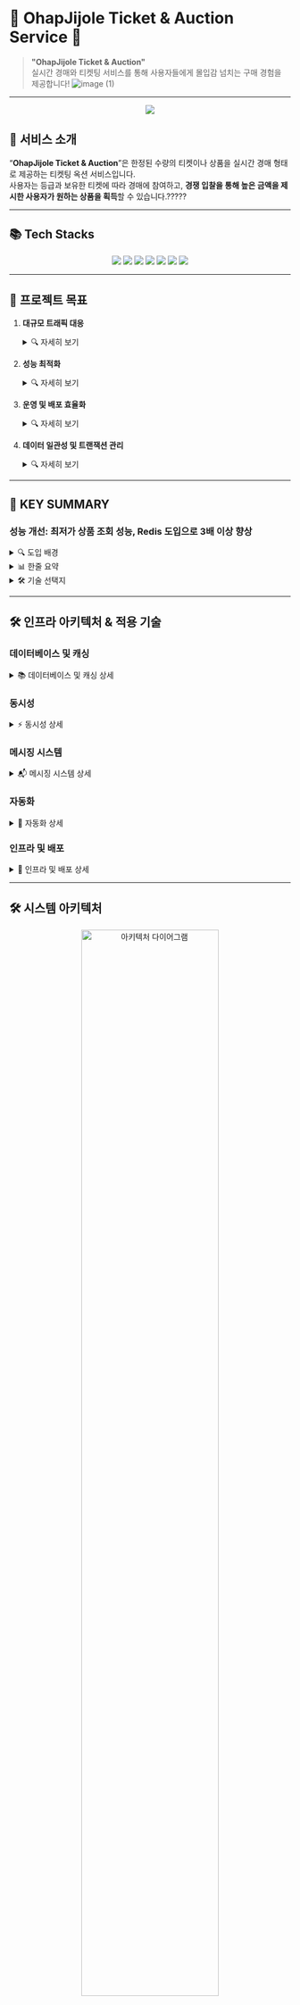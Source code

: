 # 🎉 **OhapJijole Ticket & Auction Service** 🎉

> **"OhapJijole Ticket & Auction"**  
> 실시간 경매와 티켓팅 서비스를 통해 사용자들에게 몰입감 넘치는 구매 경험을 제공합니다!
> ![image (1)](https://github.com/user-attachments/assets/fec142e2-6876-42c4-8e48-ff6440be1a24)


---

<div align="center">
  <img src="https://img.shields.io/badge/PROJECT-OhapJijole-blue?style=for-the-badge&logo=appveyor"/>
</div>

## 🏁 **서비스 소개**
“**OhapJijole Ticket & Auction**”은 한정된 수량의 티켓이나 상품을 실시간 경매 형태로 제공하는 티켓팅 옥션 서비스입니다.  
사용자는 등급과 보유한 티켓에 따라 경매에 참여하고, **경쟁 입찰을 통해 높은 금액을 제시한 사용자가 원하는 상품을 획득**할 수 있습니다.?????



---

## 📚 **Tech Stacks**
<p align="center">
  <img src="https://img.shields.io/badge/Java-007396?style=flat-square&logo=java&logoColor=white">
  <img src="https://img.shields.io/badge/SpringBoot-6DB33F?style=flat-square&logo=springboot&logoColor=white">
  <img src="https://img.shields.io/badge/AWS-Lambda-FF9900?style=flat-square&logo=awslambda&logoColor=white">
  <img src="https://img.shields.io/badge/MySQL-4479A1?style=flat-square&logo=mysql&logoColor=white">
  <img src="https://img.shields.io/badge/Redis-C925D1?style=flat-square&logo=redis&logoColor=white">
  <img src="https://img.shields.io/badge/GitHubActions-2088FF?style=flat-square&logo=githubactions&logoColor=white">
  <img src="https://img.shields.io/badge/Docker-2496ED?style=flat-square&logo=docker&logoColor=white">
</p>

---

## 🎯 **프로젝트 목표**

1. **대규모 트래픽 대응**
    <details>
    <summary>🔍 자세히 보기</summary>
    
    - **SQS, RDS-Proxy 활용**: 비동기 처리를 통해 API 요청을 **49req/sec 이하**로 안정성을 확보합니다.
    - **동시성 처리**: SQS의 배치 크기와 Lambda의 처리량을 활용하여 **100단위의 동시성**을 처리합니다.
    
    </details>

2. **성능 최적화**
    <details>
    <summary>🔍 자세히 보기</summary>
    
    - **Redis 캐싱**: 경매 상품 정보와 실시간 입찰 현황을 Redis에 캐싱하여 데이터베이스 부하를 줄이고 **속도를 28% 향상**시킵니다.
    - **RDS Proxy 사용**: CPU를 효율적으로 관리하여 데이터베이스 성능을 최적화합니다.
    
    </details>

3. **운영 및 배포 효율화**
    <details>
    <summary>🔍 자세히 보기</summary>
    
    - **CI/CD 파이프라인 구축**: Docker와 GitHub Actions를 이용하여 **배포 자동화**를 구현합니다.
    - **ECS Fargate 활용**: 컨테이너 기반의 확장 가능한 서비스를 **배포**합니다.
    - **ALB Health Check**: 비정상적인 인스턴스를 자동으로 제외시켜 **안정적인 운영**을 보장합니다.
    
    </details>

4. **데이터 일관성 및 트랜잭션 관리**
    <details>
    <summary>🔍 자세히 보기</summary>
    
    - **FIFO 패턴 관리**: SQS를 이용하여 티켓 구매 인원의 메모리 순서를 **FIFO(선입선출)** 패턴으로 관리합니다.
    - **중복 메시지 제거**: SQS FIFO의 중복 ID 그룹과 메시지 그룹 ID를 통해 **중복 메시지**를 제거합니다.
    - **Redisson 활용**: 입찰 데이터의 **일관성을 보장**하기 위해 Redisson을 사용합니다.
    
    </details>
---
## 🔑 **KEY SUMMARY**

### **성능 개선: 최저가 상품 조회 성능, Redis 도입으로 3배 이상 향상**
<details>
  <summary>🔍 도입 배경</summary>
  
  - **문제점**:  
    SQS의 메시지를 Lambda 함수에서 처리할 때 RDS에 과도한 부하 발생
  
  - **필요성**:  
    RDS 부하 감소, 안정성 향상, 연결 개수 관리 기능 필요
</details>

<details>
  <summary>📊 한줄 요약</summary>
  
  | <span style="color:#4CAF50">**항목**</span> | <span style="color:#FF5722">**도입 전**</span> | <span style="color:#2196F3">**도입 후**</span> | <span style="color:#9C27B0">**효과**</span> |
  | --- | --- | --- | --- |
  | **Connection 수** | 10 | 2 | 5배 효율 증가 |
  | **Throughput** | 65 | 50 | 시스템 안정성 및 장기적 확장성 향상 |
</details>

<details>
  <summary>🛠️ 기술 선택지</summary>
  
  | **기술** | **장점** |
  | --- | --- |
  | **RDS-Proxy** | - Connection 및 처리량 관리<br>- RDS 부하 감소 |
  | **Redis 캐싱** | - 읽기 작업 성능 극대화<br>- RDS 부하 추가 감소 |
  
  **결론**:  
  RDS-Proxy 도입을 선택하여 연결 관리 및 응답 처리 속도를 크게 개선하고, 처리량 조절을 통해 안정성을 확보하였습니다.
</details>

---

## 🛠️ **인프라 아키텍처 & 적용 기술**

### **데이터베이스 및 캐싱**

<details>
  <summary>📚 데이터베이스 및 캐싱 상세</summary>
  
  1. **Redis**  
     - **적용 위치**: 캐시 서버  
     - **사용 이유**: 실시간 상품 조회 성능 향상.
  
  2. **RDS-Proxy**  
     - **적용 위치**: Lambda와 RDS 연결 사이  
     - **사용 이유**: SQS에 메시지를 Lambda 함수에서 처리 시 RDS의 기능 최적화를 위해 필요  
     - **구체적 역할**: 대규모 트래픽 처리 시 연결 개수와 CPU, 처리량 효율 및 안정성 향상
</details>

### **동시성**

<details>
  <summary>⚡ 동시성 상세</summary>
  
  1. **Redisson**  
     - **적용 위치**: 캐시 서버 및 분산락  
     - **사용 이유**:  
       - **분산락(Redisson RLock)**: 입찰 시 데이터 정합성 보장, 공유 자원 보호  
       - **TTL 설정**: 타임세일 종료 시 데이터 자동 삭제
  
  2. **AWS Lambda**  
     - **적용 위치**: AWS Lambda 트리거  
     - **사용 이유**: SQS 대용량 대기열 메시지 동시성 처리  
     - **구체적 역할**: 배치 크기를 통해 SQS에 저장된 대규모 트래픽을 백단위 이상으로 동시성을 처리 가능
</details>

### **메시징 시스템**

<details>
  <summary>📬 메시징 시스템 상세</summary>
  
  1. **AWS SQS**  
     - **적용 위치**: 서비스 간 비동기 통신  
     - **사용 이유**: 대규모 메시지 처리를 위한 안정적 메시징 큐 구현.  
     - **구체적 역할**: 주문 생성 시 티켓 대기열 생성, FIFO(선입선출)을 통한 메시지 순서 보장
  
  2. **SSE (Server-Sent Events)**  
     - **적용 위치**: 경매, 티켓 구매  
     - **사용 이유**: 사용자가 실시간으로 입찰 상황이나 티켓 구매 상황을 알기 위한 기능  
     - **구체적 역할**: 경매나 사용자의 아이디로 해당 알림창을 불러와 실시간 알림을 띄움
</details>

### **자동화**

<details>
  <summary>🤖 자동화 상세</summary>
  
  1. **AWS EventBridge Scheduler**  
     - **적용 위치**: AWS  
     - **사용 이유**: 일정 시간에 경매 시작 자동화.  
     - **구체적 역할**: 경매의 시작 시간에 맞춰 자동으로 경매를 시작시키는 Lambda 함수 호출
</details>

### **인프라 및 배포**

<details>
  <summary>🚀 인프라 및 배포 상세</summary>
  
  1. **GitHub Actions**  
     - **적용 위치**: CI/CD 파이프라인  
     - **사용 이유**: 코드 푸쉬 시 자동으로 빌드, 테스트, 배포 과정을 실행하여 개발 프로세스의 효율성과 일관성 향상
  
  2. **Docker**  
     - **적용 위치**: 애플리케이션 컨테이너화  
     - **사용 이유**: 애플리케이션을 컨테이너화하여 환경 일관성을 유지하고, 배포 속도를 개선함으로써 다양한 환경에서의 원활한 실행 보장.
  
  3. **AWS Elastic Container Registry (ECR)**  
     - **적용 위치**: 도커 이미지 저장소  
     - **사용 이유**: AWS와의 긴밀한 통합을 통해 안전하고 확장 가능한 도커 이미지 관리를 가능하게 하여, 배포 프로세스를 간소화함.
  
  4. **AWS ECS Fargate**  
     - **적용 위치**: 컨테이너 오케스트레이션 및 배포  
     - **사용 이유**: 서버리스 방식으로 컨테이너를 관리하여 인프라 관리 부담을 줄이고, 확장성과 유연성을 제공함.
  
  5. **AWS Application Load Balancer (ALB)**  
     - **적용 위치**: 트래픽 분산  
     - **사용 이유**: 외부 트래픽을 내부 서비스로 안정적으로 라우팅하고, SSL 종료 및 로드 밸런싱을 통해 보안과 성능을 강화함.
  
  6. **AWS ElastiCache**  
     - **적용 위치**: 인메모리 캐시  
     - **사용 이유**: 데이터베이스 부하를 줄이고 응답 속도를 향상시키기 위해 자주 조회되는 데이터를 캐시에 저장함으로써 애플리케이션 성능을 최적화함.
  
  7. **AWS RDS (Relational Database Service)**  
     - **적용 위치**: 관계형 데이터베이스  
     - **사용 이유**: 관리형 데이터베이스 서비스를 통해 데이터의 안정적인 저장과 고가용성을 보장하며, 다양한 데이터베이스 엔진을 지원하여 유연성을 제공함.
</details>

---








## 🛠️ **시스템 아키텍처**
<div align="center">
  <img src="https://user-images.githubusercontent.com/12345678/architecture.png" alt="아키텍처 다이어그램" width="70%">
</div>

### **설명**
- **ECS 인스턴스**에서 ????????????????
- **RDS(MySQL)**와 **ElastiCache(Redis)**를 통한 데이터 저장 및 캐싱.
- **SQS**를 이용한 비동기 메시지 처리.
- **GitHub Actions**를 통한 자동화된 **CI/CD 파이프라인 구축**.
- ??????
- ???????
- ?????

---

## ⚙️ **기술적 고도화**
<details>
<summary><b>🍁 Redisson을 활용한 동시성 문제 해결</b></summary>

- Redisson 기반의 **분산 락 시스템**을 사용하여 동시 입찰 시 데이터 충돌 방지.
- **CPU 점유율 25% 감소**, 데이터 일관성 보장.
</details>

<details>
<summary><b>🍁 SQS와 Lambda를 통한 비동기 처리</b></summary>

- SQS와 Lambda를 조합하여 경매 종료 시 자동 낙찰 처리.
- 처리 속도 **2배 향상**.
</details>

---

## 👥 **팀원 역할**
| 이름   | 역할                           | GitHub 링크      |
|--------|-------------------------------|-----------------|
| 홍기평 | ????????              | [GitHub](https://github.com/) |
| 배진관 | ????????       | [GitHub](https://github.com/) |
| 황우석 |????????           | [GitHub](https://github.com/) |
| 김진비 | ????????          | [GitHub](https://github.com/) |
| 노현지 | ????????         | [GitHub](https://github.com/) |

### **Ground Rule**
- **1 Day, 1 Issue, 1 PR** 원칙 준수.
- 코드 리뷰 **최소 2회** 이상 필수.
- 매일 **10분 스크럼 미팅**을 통한 일정 공유 및 문제 해결.

---

## 📈 **성과 및 회고**
### **성과**
- API 처리량 **500req/sec** 달성.
- 실시간 경매 응답 속도 **3배 개선**.

### **회고**
- **잘된 점**: 
- **아쉬운 점**: 

---

## 🔮 **미래 계획**
> **Java 21 가상 스레드** 및 **AI 기반 추천 시스템** 도입으로 사용자 맞춤형 서비스 제공 목표.

**"OhapJijole"와 함께하는 새로운 경매 경험을 기대해주세요! 감사합니다.** 😊
